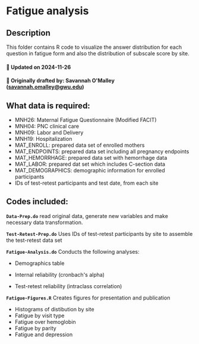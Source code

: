 # Fatigue analysis

## Description

This folder contains R code to visualize the answer distribution for each question in fatigue form and also the distribution of subscale score by site.

#### :pushpin: Updated on 2024-11-26
#### :pushpin: Originally drafted by: Savannah O'Malley (savannah.omalley@gwu.edu)

## What data is required:
* MNH26: Maternal Fatigue Questionnaire (Modified FACIT)
* MNH04: PNC clinical care
* MNH09: Labor and Delivery
* MNH19: Hospitalization
* MAT_ENROLL: prepared data set of enrolled mothers
* MAT_ENDPOINTS: prepared data set including all pregnancy endpoints
* MAT_HEMORRHAGE: prepared data set with hemorrhage data 
* MAT_LABOR: prepared dat set which includes C-section data
* MAT_DEMOGRAPHICS: demographic information for enrolled participants
* IDs of test-retest participants and test date, from each site

## Codes included:

**`Data-Prep.do`** read original data, generate new variables and make necessary data transformation. 

**`Test-Retest-Prep.do`** Uses IDs of test-retest participants by site to assemble the test-retest data set

**`Fatigue-Analysis.do`** Conducts the following analyses:

  + Demographics table

  + Internal reliability (cronbach's alpha)

  + Test-retest reliability (intraclass correlation)

**`Fatigue-Figures.R`** Creates figures for presentation and publication

  + Histograms of distibution by site
  + Fatigue by visit type
  + Fatigue over hemoglobin
  + Fatigue by parity
  + Fatigue and depression
